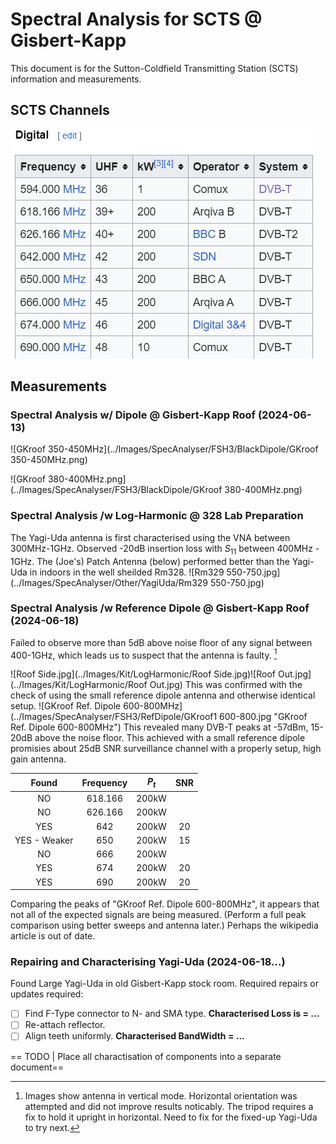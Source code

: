 # Spectral Analysis for SCTS @ Gisbert-Kapp
This document is for the Sutton-Coldfield Transmitting Station (SCTS) information and measurements.  

## SCTS Channels

  ![Figure caption/alt text](..\Images\Tx\SCTS\Digital_TV_Signals.png "Figure caption/alt text")
  
## Measurements

### Spectral Analysis w/ Dipole @ Gisbert-Kapp Roof (2024-06-13)
![GKroof 350-450MHz](../Images/SpecAnalyser/FSH3/BlackDipole/GKroof 350-450MHz.png)

![GKroof 380-400MHz.png](../Images/SpecAnalyser/FSH3/BlackDipole/GKroof 380-400MHz.png)

### Spectral Analysis /w Log-Harmonic @ 328 Lab Preparation
The Yagi-Uda antenna is first characterised using the VNA between 300MHz-1GHz. 
Observed -20dB insertion loss with $S_{11}$ between 400MHz - 1GHz.
The (Joe's) Patch Antenna (below) performed better than the Yagi-Uda in indoors in the well sheilded Rm328.
![Rm329 550-750.jpg](../Images/SpecAnalyser/Other/YagiUda/Rm329 550-750.jpg)
 
### Spectral Analysis /w Reference Dipole @ Gisbert-Kapp Roof (2024-06-18)
Failed to observe more than 5dB above noise floor of any signal between 400-1GHz, which leads us to suspect that the antenna is faulty. [^1]

![Roof Side.jpg](../Images/Kit/LogHarmonic/Roof Side.jpg)![Roof Out.jpg](../Images/Kit/LogHarmonic/Roof Out.jpg)
This was confirmed with the check of using the small reference dipole antenna and otherwise identical setup. 
![GKroof Ref. Dipole 600-800MHz](../Images/SpecAnalyser/FSH3/RefDipole/GKroof1 600-800.jpg "GKroof Ref. Dipole 600-800MHz")
This revealed many DVB-T peaks at -57dBm, 15-20dB above the noise floor. This achieved with a small reference dipole promisies about 25dB SNR surveillance channel with a properly setup, high gain antenna.

| Found        | Frequency | $P_t$ | SNR |
|:------------:|:---------:|:-----:|:---:|
| NO           | 618.166   | 200kW |     |
| NO           | 626.166   | 200kW |     |
| YES          | 642       | 200kW | 20  |
| YES - Weaker | 650       | 200kW | 15  |
| NO           | 666       | 200kW |     |
| YES          | 674       | 200kW | 20  |
| YES          | 690       | 200kW | 20  |

Comparing the peaks of "GKroof Ref. Dipole 600-800MHz", it appears that not all of the expected signals are being measured. (Perform a full peak comparison using better sweeps and antenna later.) Perhaps the wikipedia article is out of date.

### Repairing and Characterising Yagi-Uda (2024-06-18...)
Found Large Yagi-Uda in old Gisbert-Kapp stock room. 
Required repairs or updates required: 

- [ ] Find F-Type connector to N- and SMA type. **Characterised Loss is = ...**
- [ ] Re-attach reflector.
- [ ] Align teeth uniformly. **Characterised BandWidth = ...**

== TODO | Place all charactisation of components into a separate document== 

[^1]: Images show antenna in vertical mode. Horizontal orientation was attempted and did not improve results noticably. The tripod requires a fix to hold it upright in horizontal. Need to fix for the fixed-up Yagi-Uda to try next.